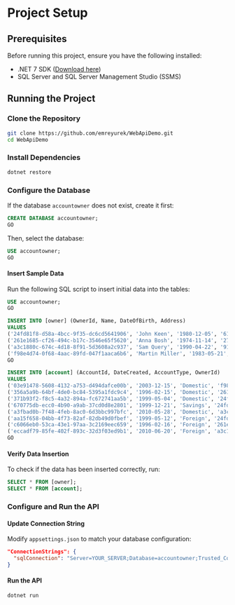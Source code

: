 # Project Setup

## Prerequisites

Before running this project, ensure you have the following installed:

- .NET 7 SDK ([Download here](https://dotnet.microsoft.com/en-us/download/dotnet/7.0))
- SQL Server and SQL Server Management Studio (SSMS)

## Running the Project

### Clone the Repository

```sh
git clone https://github.com/emreyurek/WebApiDemo.git
cd WebApiDemo
```

### Install Dependencies

```sh
dotnet restore
```

### Configure the Database

If the database `accountowner` does not exist, create it first:

```sql
CREATE DATABASE accountowner;
GO
```

Then, select the database:

```sql
USE accountowner;
GO
```

#### Insert Sample Data

Run the following SQL script to insert initial data into the tables:

```sql
USE accountowner;
GO

INSERT INTO [owner] (OwnerId, Name, DateOfBirth, Address)
VALUES
('24fd81f8-d58a-4bcc-9f35-dc6cd5641906', 'John Keen', '1980-12-05', '61 Wellfield Road'),
('261e1685-cf26-494c-b17c-3546e65f5620', 'Anna Bosh', '1974-11-14', '27 Colored Row'),
('a3c1880c-674c-4d18-8f91-5d3608a2c937', 'Sam Query', '1990-04-22', '91 Western Roads'),
('f98e4d74-0f68-4aac-89fd-047f1aaca6b6', 'Martin Miller', '1983-05-21', '3 Edgar Buildings');
GO

INSERT INTO [account] (AccountId, DateCreated, AccountType, OwnerId)
VALUES
('03e91478-5608-4132-a753-d494dafce00b', '2003-12-15', 'Domestic', 'f98e4d74-0f68-4aac-89fd-047f1aaca6b6'),
('356a5a9b-64bf-4de0-bc84-5395a1fdc9c4', '1996-02-15', 'Domestic', '261e1685-cf26-494c-b17c-3546e65f5620'),
('371b93f2-f8c5-4a32-894a-fc672741aa5b', '1999-05-04', 'Domestic', '24fd81f8-d58a-4bcc-9f35-dc6cd5641906'),
('670775db-ecc0-4b90-a9ab-37cd0d8e2801', '1999-12-21', 'Savings', '24fd81f8-d58a-4bcc-9f35-dc6cd5641906'),
('a3fbad0b-7f48-4feb-8ac0-6d3bbc997bfc', '2010-05-28', 'Domestic', 'a3c1880c-674c-4d18-8f91-5d3608a2c937'),
('aa15f658-04bb-4f73-82af-82db49d0fbef', '1999-05-12', 'Foreign', '24fd81f8-d58a-4bcc-9f35-dc6cd5641906'),
('c6066eb0-53ca-43e1-97aa-3c2169eec659', '1996-02-16', 'Foreign', '261e1685-cf26-494c-b17c-3546e65f5620'),
('eccadf79-85fe-402f-893c-32d3f03ed9b1', '2010-06-20', 'Foreign', 'a3c1880c-674c-4d18-8f91-5d3608a2c937');
GO
```

#### Verify Data Insertion

To check if the data has been inserted correctly, run:

```sql
SELECT * FROM [owner];
SELECT * FROM [account];
```

### Configure and Run the API

#### Update Connection String

Modify `appsettings.json` to match your database configuration:

```json
"ConnectionStrings": {
  "sqlConnection": "Server=YOUR_SERVER;Database=accountowner;Trusted_Connection=True;"
}
```

#### Run the API

```sh
dotnet run
```

